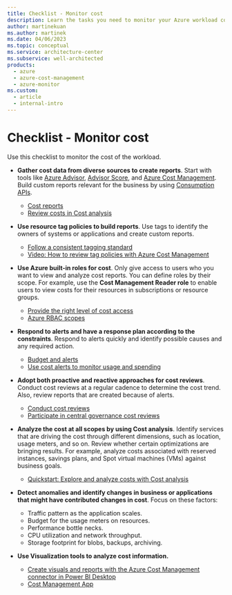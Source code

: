 ```yaml
---
title: Checklist - Monitor cost
description: Learn the tasks you need to monitor your Azure workload cost. Checklist items include getting cost data from diverse sources, using resource tag policies, and more.
author: martinekuan
ms.author: martinek
ms.date: 04/06/2023
ms.topic: conceptual
ms.service: architecture-center
ms.subservice: well-architected
products:
  - azure
  - azure-cost-management
  - azure-monitor
ms.custom:
  - article
  - internal-intro
---
```


# Checklist - Monitor cost

Use this checklist to monitor the cost of the workload.

- **Gather cost data from diverse sources to create reports**. Start with tools like [Azure Advisor](/azure/advisor/advisor-cost-recommendations), [Advisor Score](/azure/advisor/azure-advisor-score), and [Azure Cost Management](/azure/cost-management-billing/costs/). Build custom reports relevant for the business by using [Consumption APIs](/rest/api/consumption/).
  - [Cost reports](./monitor-reports.md)
  - [Review costs in Cost analysis](/azure/cost-management-billing/costs/quick-acm-cost-analysis#review-costs-in-cost-analysis)

- **Use resource tag policies to build reports**. Use tags to identify the owners of systems or applications and create custom reports.
  - [Follow a consistent tagging standard](/azure/cloud-adoption-framework/ready/azure-best-practices/naming-and-tagging#metadata-tags)
  - [Video: How to review tag policies with Azure Cost Management](https://www.youtube.com/watch?v=nHQYcYGKuyw)

- **Use Azure built-in roles for cost**. Only give access to users who you want to view and analyze cost reports. You can define roles by their scope. For example, use the **Cost Management Reader role** to enable users to view costs for their resources in subscriptions or resource groups.
  - [Provide the right level of cost access](/azure/cloud-adoption-framework/ready/azure-best-practices/track-costs#provide-the-right-level-of-cost-access)
  - [Azure RBAC scopes](/azure/cost-management-billing/costs/understand-work-scopes#azure-rbac-scopes)

- **Respond to alerts and have a response plan according to the constraints**. Respond to alerts quickly and identify possible causes and any required action.
  - [Budget and alerts](monitor-alert.md)
  - [Use cost alerts to monitor usage and spending](/azure/cost-management-billing/costs/cost-mgt-alerts-monitor-usage-spending)

- **Adopt both proactive and reactive approaches for cost reviews**. Conduct cost reviews at a regular cadence to determine the cost trend. Also, review reports that are created because of alerts.
  - [Conduct cost reviews](./monitor-reviews.md)
  - [Participate in central governance cost reviews](/azure/cloud-adoption-framework/govern/cost-management/compliance-processes)

- **Analyze the cost at all scopes by using Cost analysis**. Identify services that are driving the cost through different dimensions, such as location, usage meters, and so on. Review whether certain optimizations are bringing results. For example, analyze costs associated with reserved instances, savings plans, and Spot virtual machines (VMs) against business goals.
  - [Quickstart: Explore and analyze costs with Cost analysis](/azure/cost-management-billing/costs/quick-acm-cost-analysis)

- **Detect anomalies and identify changes in business or applications that might have contributed changes in cost**. Focus on these factors:
  - Traffic pattern as the application scales.
  - Budget for the usage meters on resources.
  - Performance bottle necks.
  - CPU utilization and network throughput.
  - Storage footprint for blobs, backups, archiving.

- **Use Visualization tools to analyze cost information.**
  - [Create visuals and reports with the Azure Cost Management connector in Power BI Desktop](/power-bi/desktop-connect-azure-cost-management)
  - [Cost Management App](https://appsource.microsoft.com/product/power-bi/costmanagement.azurecostmanagementapp)
